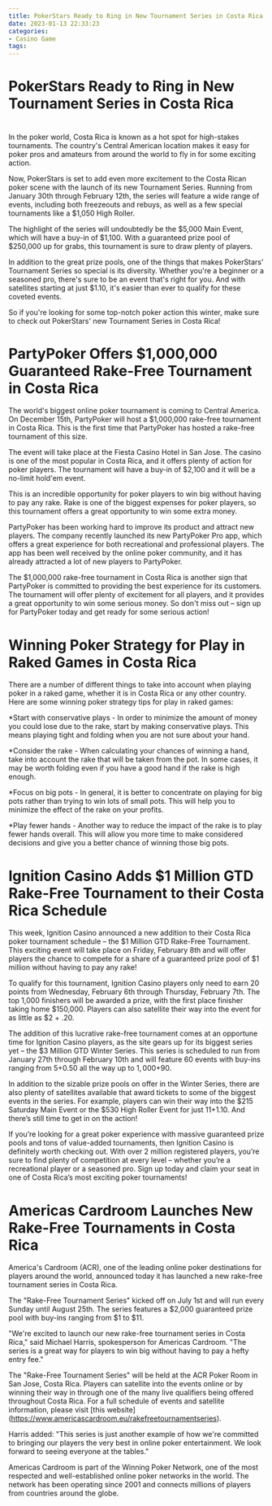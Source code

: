 ```yaml
---
title: PokerStars Ready to Ring in New Tournament Series in Costa Rica
date: 2023-01-13 22:33:23
categories:
- Casino Game
tags:
---
```



#  PokerStars Ready to Ring in New Tournament Series in Costa Rica

#

In the poker world, Costa Rica is known as a hot spot for high-stakes tournaments. The country's Central American location makes it easy for poker pros and amateurs from around the world to fly in for some exciting action.

Now, PokerStars is set to add even more excitement to the Costa Rican poker scene with the launch of its new Tournament Series. Running from January 30th through February 12th, the series will feature a wide range of events, including both freezeouts and rebuys, as well as a few special tournaments like a $1,050 High Roller.

The highlight of the series will undoubtedly be the $5,000 Main Event, which will have a buy-in of $1,100. With a guaranteed prize pool of $250,000 up for grabs, this tournament is sure to draw plenty of players.

In addition to the great prize pools, one of the things that makes PokerStars' Tournament Series so special is its diversity. Whether you're a beginner or a seasoned pro, there's sure to be an event that's right for you. And with satellites starting at just $1.10, it's easier than ever to qualify for these coveted events.

So if you're looking for some top-notch poker action this winter, make sure to check out PokerStars' new Tournament Series in Costa Rica!

#  PartyPoker Offers $1,000,000 Guaranteed Rake-Free Tournament in Costa Rica

The world's biggest online poker tournament is coming to Central America. On December 15th, PartyPoker will host a $1,000,000 rake-free tournament in Costa Rica. This is the first time that PartyPoker has hosted a rake-free tournament of this size.

The event will take place at the Fiesta Casino Hotel in San Jose. The casino is one of the most popular in Costa Rica, and it offers plenty of action for poker players. The tournament will have a buy-in of $2,100 and it will be a no-limit hold'em event.

This is an incredible opportunity for poker players to win big without having to pay any rake. Rake is one of the biggest expenses for poker players, so this tournament offers a great opportunity to win some extra money.

PartyPoker has been working hard to improve its product and attract new players. The company recently launched its new PartyPoker Pro app, which offers a great experience for both recreational and professional players. The app has been well received by the online poker community, and it has already attracted a lot of new players to PartyPoker.

The $1,000,000 rake-free tournament in Costa Rica is another sign that PartyPoker is committed to providing the best experience for its customers. The tournament will offer plenty of excitement for all players, and it provides a great opportunity to win some serious money. So don't miss out – sign up for PartyPoker today and get ready for some serious action!

#  Winning Poker Strategy for Play in Raked Games in Costa Rica

There are a number of different things to take into account when playing poker in a raked game, whether it is in Costa Rica or any other country. Here are some winning poker strategy tips for play in raked games:

*Start with conservative plays - In order to minimize the amount of money you could lose due to the rake, start by making conservative plays. This means playing tight and folding when you are not sure about your hand.

*Consider the rake - When calculating your chances of winning a hand, take into account the rake that will be taken from the pot. In some cases, it may be worth folding even if you have a good hand if the rake is high enough.

*Focus on big pots - In general, it is better to concentrate on playing for big pots rather than trying to win lots of small pots. This will help you to minimize the effect of the rake on your profits.

*Play fewer hands - Another way to reduce the impact of the rake is to play fewer hands overall. This will allow you more time to make considered decisions and give you a better chance of winning those big pots.

#  Ignition Casino Adds $1 Million GTD Rake-Free Tournament to their Costa Rica Schedule

This week, Ignition Casino announced a new addition to their Costa Rica poker tournament schedule – the $1 Million GTD Rake-Free Tournament. This exciting event will take place on Friday, February 8th and will offer players the chance to compete for a share of a guaranteed prize pool of $1 million without having to pay any rake!

To qualify for this tournament, Ignition Casino players only need to earn 20 points from Wednesday, February 6th through Thursday, February 7th. The top 1,000 finishers will be awarded a prize, with the first place finisher taking home $150,000. Players can also satellite their way into the event for as little as $2 + .20.

The addition of this lucrative rake-free tournament comes at an opportune time for Ignition Casino players, as the site gears up for its biggest series yet – the $3 Million GTD Winter Series. This series is scheduled to run from January 27th through February 10th and will feature 60 events with buy-ins ranging from $5+$0.50 all the way up to $1,000+$90.

In addition to the sizable prize pools on offer in the Winter Series, there are also plenty of satellites available that award tickets to some of the biggest events in the series. For example, players can win their way into the $215 Saturday Main Event or the $530 High Roller Event for just $11+$1.10. And there’s still time to get in on the action!

If you’re looking for a great poker experience with massive guaranteed prize pools and tons of value-added tournaments, then Ignition Casino is definitely worth checking out. With over 2 million registered players, you’re sure to find plenty of competition at every level – whether you’re a recreational player or a seasoned pro. Sign up today and claim your seat in one of Costa Rica’s most exciting poker tournaments!

#  Americas Cardroom Launches New Rake-Free Tournaments in Costa Rica

America's Cardroom (ACR), one of the leading online poker destinations for players around the world, announced today it has launched a new rake-free tournament series in Costa Rica.

The "Rake-Free Tournament Series" kicked off on July 1st and will run every Sunday until August 25th. The series features a $2,000 guaranteed prize pool with buy-ins ranging from $1 to $11.

"We're excited to launch our new rake-free tournament series in Costa Rica," said Michael Harris, spokesperson for Americas Cardroom. "The series is a great way for players to win big without having to pay a hefty entry fee."

The "Rake-Free Tournament Series" will be held at the ACR Poker Room in San Jose, Costa Rica. Players can satellite into the events online or by winning their way in through one of the many live qualifiers being offered throughout Costa Rica. For a full schedule of events and satellite information, please visit [this website] (https://www.americascardroom.eu/rakefreetournamentseries).

Harris added: "This series is just another example of how we're committed to bringing our players the very best in online poker entertainment. We look forward to seeing everyone at the tables."

Americas Cardroom is part of the Winning Poker Network, one of the most respected and well-established online poker networks in the world. The network has been operating since 2001 and connects millions of players from countries around the globe.